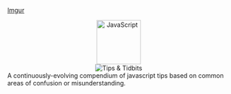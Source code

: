 [Imgur](https://i.imgur.com/mrN2Qmx.png)
<div style="text-align: center">
  <img alt="JavaScript" src="https://i.imgur.com/mrN2Qmx.png" width="100px" height="100px" /><br />
  <img alt="Tips & Tidbits" src="https://i.imgur.com/EHbPbzj.png" /> 
</div>
A continuously-evolving compendium of javascript tips based on common areas of confusion or misunderstanding.
